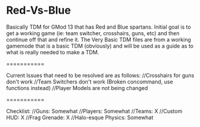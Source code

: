 Red-Vs-Blue
===========

Basically TDM for GMod 13 that has Red and Blue spartans. Initial goal is to get a working game (ie: team switcher, crosshairs, guns, etc) and then continue off that and refine it.
The Very Basic TDM files are from a working gamemode that is a basic TDM (obviously) and will be used as a guide as to what is really needed to make a TDM.

===========

Current Issues that need to be resolved are as follows:
//Crosshairs for guns don't work
//Team Switchers don't work (Broken concommand, use functions instead)
//Player Models are not being changed

===========

Checklist:
//Guns: Somewhat
//Players: Somewhat
//Teams: X
//Custom HUD: X
//Frag Grenade: X
//Halo-esque Physics: Somewhat
